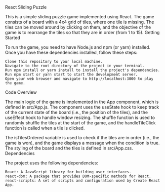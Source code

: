 React Sliding Puzzle

This is a simple sliding puzzle game implemented using React. The game consists of a board with a 4x4 grid of tiles, where one tile is missing. The tiles can be moved around by clicking on them, and the objective of the game is to rearrange the tiles so that they are in order (from 1 to 15).
Getting Started

To run the game, you need to have Node.js and npm (or yarn) installed. Once you have these dependencies installed, follow these steps:

    Clone this repository to your local machine.
    Navigate to the root directory of the project in your terminal.
    Run npm install or yarn install to install the project's dependencies.
    Run npm start or yarn start to start the development server.
    Open your web browser and navigate to http://localhost:3000 to play the game.

Code Overview

The main logic of the game is implemented in the App component, which is defined in src/App.js. The component uses the useState hook to keep track of the current state of the board (i.e., the position of the tiles), and the useEffect hook to handle window resizing. The shuffle function is used to randomly shuffle the tiles at the start of the game, and the handleTileClick function is called when a tile is clicked.

The isTilesOrdered variable is used to check if the tiles are in order (i.e., the game is won), and the game displays a message when the condition is true. The styling of the board and the tiles is defined in src/App.css.
Dependencies

The project uses the following dependencies:

    React: A JavaScript library for building user interfaces.
    react-dom: A package that provides DOM-specific methods for React.
    react-scripts: A set of scripts and configuration used by Create React App.
